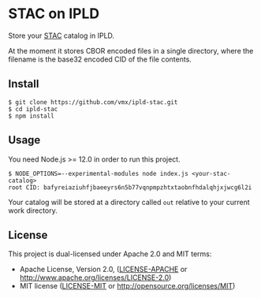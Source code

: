 STAC on IPLD
============

Store your [STAC](https://stacspec.org/) catalog in IPLD.

At the moment it stores CBOR encoded files in a single directory, where the filename is the base32 encoded CID of the file contents.

Install
-------

```console
$ git clone https://github.com/vmx/ipld-stac.git
$ cd ipld-stac
$ npm install
```


Usage
-----

You need Node.js >= 12.0 in order to run this project.

```console
$ NODE_OPTIONS=--experimental-modules node index.js <your-stac-catalog>
root CID: bafyreiaziuhfjbaeeyrs6n5b77vqnpmpzhtxtaobnfhdalqhjxjwcg6l2i
```

Your catalog will be stored at a directory called `out` relative to your current work directory.


License
-------

This project is dual-licensed under Apache 2.0 and MIT terms:

- Apache License, Version 2.0, ([LICENSE-APACHE](LICENSE-APACHE) or http://www.apache.org/licenses/LICENSE-2.0)
- MIT license ([LICENSE-MIT](LICENSE-MIT) or http://opensource.org/licenses/MIT)
